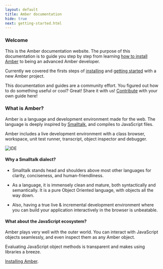 ```yaml
---
layout: default
title: Amber documentation
hide: true
next: getting-started.html
---
```


### Welcome 

This is the Amber documentation website. The purpose of this documentation is to guide you step by step from learning <a href="/installing.html">how to install Amber</a> to being an advanced Amber developer.

Currently we covered the firsts steps of <a href="/installing-amber.html">installing</a> and <a href="/getting-started.html">getting started</a> with a new Amber project.

<p class="note">
This documentation and guides are a community effort. You figured out how to do something useful or cool? Great! Share it with us! <a href="https://github.com/amber-smalltalk/amber-documentation">Contribute</a> with your own guide here!
</p>

### What is Amber?

Amber is a language and development environment made for the web. The
language is deeply inspired by
[Smalltalk](http://en.wikipedia.org/wiki/Smalltalk), and compiles to
JavaScript files.

Amber includes a live development environment with a class browser,
workspace, unit test runner, transcript, object inspector and
debugger.

![IDE](/images/helios.png "Amber's IDE")

#### Why a Smalltalk dialect?

- Smalltalk stands head and shoulders above most other languages for
clarity, conciseness, and human-friendliness.

- As a language, it is immensely clean and mature, both syntactically
and semantically. It is a pure Object Oriented language, with objects all the way
down.

- Also, having a true live & incremental development environment where
you can build your application interactively in the browser is
unbeatable.

#### What about the JavaScript ecosystem?

Amber plays very well with the outer world. You can interact with
JavaScript objects seamlessly, and even inspect them as any Amber
object.

Evaluating JavaScript object methods is transparent and makes using
libraries a breeze.

<a href="/installing-amber.html">Installing Amber</a>.
